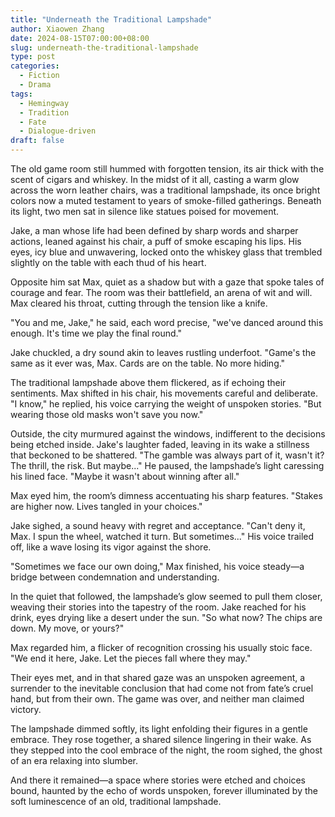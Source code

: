 ```yaml
---
title: "Underneath the Traditional Lampshade"
author: Xiaowen Zhang
date: 2024-08-15T07:00:00+08:00
slug: underneath-the-traditional-lampshade
type: post
categories:
  - Fiction
  - Drama
tags:
  - Hemingway
  - Tradition
  - Fate
  - Dialogue-driven
draft: false
---
```


The old game room still hummed with forgotten tension, its air thick with the scent of cigars and whiskey. In the midst of it all, casting a warm glow across the worn leather chairs, was a traditional lampshade, its once bright colors now a muted testament to years of smoke-filled gatherings. Beneath its light, two men sat in silence like statues poised for movement.

Jake, a man whose life had been defined by sharp words and sharper actions, leaned against his chair, a puff of smoke escaping his lips. His eyes, icy blue and unwavering, locked onto the whiskey glass that trembled slightly on the table with each thud of his heart.

Opposite him sat Max, quiet as a shadow but with a gaze that spoke tales of courage and fear. The room was their battlefield, an arena of wit and will. Max cleared his throat, cutting through the tension like a knife.

"You and me, Jake," he said, each word precise, "we've danced around this enough. It's time we play the final round."

Jake chuckled, a dry sound akin to leaves rustling underfoot. "Game's the same as it ever was, Max. Cards are on the table. No more hiding."

The traditional lampshade above them flickered, as if echoing their sentiments. Max shifted in his chair, his movements careful and deliberate. "I know," he replied, his voice carrying the weight of unspoken stories. "But wearing those old masks won't save you now."

Outside, the city murmured against the windows, indifferent to the decisions being etched inside. Jake's laughter faded, leaving in its wake a stillness that beckoned to be shattered. "The gamble was always part of it, wasn't it? The thrill, the risk. But maybe..." He paused, the lampshade’s light caressing his lined face. "Maybe it wasn't about winning after all."

Max eyed him, the room’s dimness accentuating his sharp features. "Stakes are higher now. Lives tangled in your choices."

Jake sighed, a sound heavy with regret and acceptance. "Can't deny it, Max. I spun the wheel, watched it turn. But sometimes..." His voice trailed off, like a wave losing its vigor against the shore.

"Sometimes we face our own doing," Max finished, his voice steady—a bridge between condemnation and understanding.

In the quiet that followed, the lampshade’s glow seemed to pull them closer, weaving their stories into the tapestry of the room. Jake reached for his drink, eyes drying like a desert under the sun. "So what now? The chips are down. My move, or yours?"

Max regarded him, a flicker of recognition crossing his usually stoic face. "We end it here, Jake. Let the pieces fall where they may."

Their eyes met, and in that shared gaze was an unspoken agreement, a surrender to the inevitable conclusion that had come not from fate’s cruel hand, but from their own. The game was over, and neither man claimed victory.

The lampshade dimmed softly, its light enfolding their figures in a gentle embrace. They rose together, a shared silence lingering in their wake. As they stepped into the cool embrace of the night, the room sighed, the ghost of an era relaxing into slumber.

And there it remained—a space where stories were etched and choices bound, haunted by the echo of words unspoken, forever illuminated by the soft luminescence of an old, traditional lampshade.